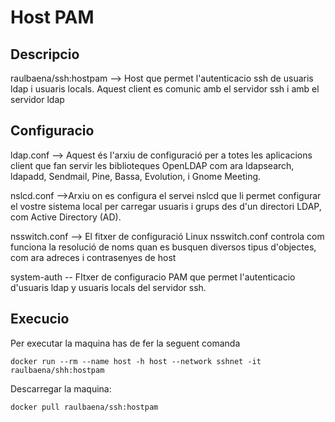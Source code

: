 # Host PAM
## Descripcio

raulbaena/ssh:hostpam --> Host que permet l'autenticacio ssh de usuaris ldap i usuaris locals. Aquest client es comunic amb el servidor ssh i amb el servidor ldap

## Configuracio 

ldap.conf --> Aquest és l'arxiu de configuració per a totes les aplicacions client que fan servir les biblioteques OpenLDAP com ara ldapsearch, ldapadd, Sendmail, Pine, Bassa, Evolution, i Gnome Meeting.

nslcd.conf -->Arxiu on es configura el servei nslcd que li permet configurar el vostre sistema local per carregar usuaris i grups des d'un directori LDAP, com Active Directory (AD).

nsswitch.conf --> El fitxer de configuració Linux nsswitch.conf controla com funciona la resolució de noms quan es busquen diversos tipus d'objectes, com ara adreces i contrasenyes de host

system-auth -- FItxer de configuracio PAM que permet l'autenticacio d'usuaris ldap y usuaris locals del servidor ssh.

## Execucio 

Per executar la maquina has de fer la seguent comanda
```
docker run --rm --name host -h host --network sshnet -it raulbaena/shh:hostpam
```

Descarregar la maquina:

```
docker pull raulbaena/ssh:hostpam
```
